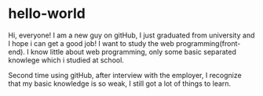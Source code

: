 # hello-world

Hi, everyone!
I am a new guy on gitHub, I just graduated from university and I hope i can get a good job!
I want to study the web programming(front-end).
I know little about web programming, only some basic separated knowlege which i studied at school.

Second time using gitHub, after interview with the employer, I recognize that my basic knowledge is so weak, I still got a lot of things to learn.
